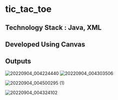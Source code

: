 # tic_tac_toe

## Technology Stack : Java, XML

## Developed Using Canvas

## Outputs

![20220904_004224440](https://user-images.githubusercontent.com/110936605/188284994-d1024b17-f39e-439f-8635-3e9acd3db011.png) ![20220904_004303506](https://user-images.githubusercontent.com/110936605/188285001-03395ecd-e7c6-44e2-823f-272ae69c41ec.png)


![20220904_004500295 (1)](https://user-images.githubusercontent.com/110936605/188285041-145a3d74-d12e-4841-91a2-b4f2502ad082.png)

![20220904_004324102](https://user-images.githubusercontent.com/110936605/188284991-4b86ebfc-a80d-4b4e-8bd8-87060885c245.png)
